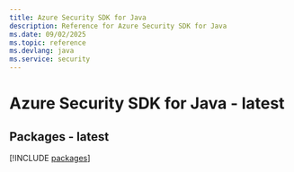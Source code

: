 ```yaml
---
title: Azure Security SDK for Java
description: Reference for Azure Security SDK for Java
ms.date: 09/02/2025
ms.topic: reference
ms.devlang: java
ms.service: security
---
```

# Azure Security SDK for Java - latest
## Packages - latest
[!INCLUDE [packages](security-index.md)]
